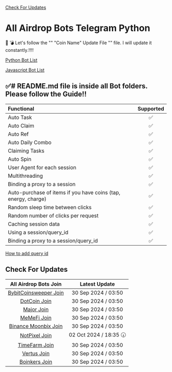[Check For Updates](#check-for-updates)

# All Airdrop Bots Telegram Python
:pushpin: :bomb: Let's follow the "" "Coin Name" Update File "" file. I will update it constantly.:bangbang::bangbang:

[Python Bot List](https://github.com/F0Rextasy/All-Airdrop-Bots-Telegram-Python)

[Javascript Bot List](https://github.com/F0Rextasy/All-Airdrop-Bots-Telegram-Javascript)


:white_check_mark:# README.md file is inside all Bot folders. Please follow the Guide!!
-

| Functional	| Supported |
| :--- | :---: |
Auto Task    |       ✅
Auto Claim	|  ✅
Auto Ref	|  ✅
Auto Daily Combo |  ✅
Claiming Tasks	|  ✅
Auto Spin |  ✅
User Agent for each session | 	✅
Multithreading	| ✅
Binding a proxy to a session	| ✅
Auto-purchase of items if you have coins (tap, energy, charge)	| ✅
Random sleep time between clicks	| ✅
Random number of clicks per request	| ✅
Caching session data	| ✅
Using a session/query_id	| ✅
Binding a proxy to a session/query_id	| ✅

[How to add query id](https://github.com/F0Rextasy/All-Airdrop-Bots-Telegram-Javascript/issues/2)

## Check For Updates
| All Airdrop Bots Join	| Latest Update | 
| :----: | :---: |
| [BybitCoinsweeper Join](https://t.me/BybitCoinsweeper_Bot?start=referredBy=1201989442) |  30 Sep 2024 / 03:50 |
| [DotCoin Join](https://t.me/dotcoin_bot?start=r_1201989442) | 30 Sep 2024 / 03:50 |
| [Major Join](https://t.me/major/start?startapp=1201989442) | 30 Sep 2024 / 03:50 |
| [MeMeFi Join](https://t.me/memefi_coin_bot?start=r_e1d3c9b582)| 30 Sep 2024 / 03:50 |
| [Binance Moonbix Join](https://t.me/Binance_Moonbix_bot/start?startapp=ref_1201989442&startApp=ref_1201989442) | 30 Sep 2024 / 03:50 |
| [NotPixel Join](https://t.me/notpixel/app?startapp=f1201989442_s612559) | 02 Oct 2024 / 18:35 🕡 | [NotPixel Update v1](https://github.com/F0Rextasy/All-Airdrop-Bots-Telegram-Javascript/blob/main/NotPixel%20Update%20v1)
| [TimeFarm Join](https://t.me/TimeFarmCryptoBot?start=4AJVpo15fnH1DLt1) | 30 Sep 2024 / 03:50 |
| [Vertus Join](https://t.me/vertus_app_bot/app?startapp=1201989442) | 30 Sep 2024 / 03:50 |
| [Boinkers Join](https://t.me/boinker_bot/boinkapp?startapp=boink1201989442) | 30 Sep 2024 / 03:50 |

